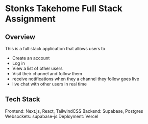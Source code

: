 # Stonks Takehome Full Stack Assignment

## Overview
This is a full stack application that allows users to 
- Create an account
- Log in
- View a list of other users
- Visit their channel and follow them
- receive notifications when they a channel they follow goes live
- live chat with other users in real time

## Tech Stack
Frontend: Next.js, React, TailwindCSS
Backend: Supabase, Postgres
Websockets: supabase-js
Deployment: Vercel



